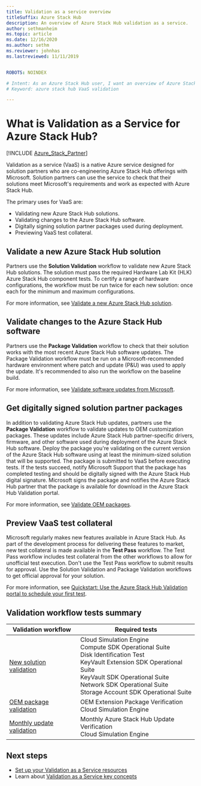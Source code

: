 ```yaml
---
title: Validation as a service overview
titleSuffix: Azure Stack Hub 
description: An overview of Azure Stack Hub validation as a service.
author: sethmanheim
ms.topic: article
ms.date: 12/16/2020
ms.author: sethm
ms.reviewer: johnhas
ms.lastreviewed: 11/11/2019


ROBOTS: NOINDEX

# Intent: As an Azure Stack Hub user, I want an overview of Azure Stack Hub validation as a service.
# Keyword: azure stack hub VaaS validation

---
```



# What is Validation as a Service for Azure Stack Hub?

[!INCLUDE [Azure_Stack_Partner](./includes/azure-stack-partner-appliesto.md)]

Validation as a service (VaaS) is a native Azure service designed for solution partners who are co-engineering Azure Stack Hub offerings with Microsoft. Solution partners can use the service to check that their solutions meet Microsoft's requirements and work as expected with Azure Stack Hub.

The primary uses for VaaS are:

- Validating new Azure Stack Hub solutions.
- Validating changes to the Azure Stack Hub software.
- Digitally signing solution partner packages used during deployment.
- Previewing VaaS test collateral.

## Validate a new Azure Stack Hub solution

Partners use the **Solution Validation** workflow to validate new Azure Stack Hub solutions. The solution must pass the required Hardware Lab Kit (HLK) Azure Stack Hub component tests. To certify a range of hardware configurations, the workflow must be run twice for each new solution: once each for the minimum and maximum configurations.

For more information, see [Validate a new Azure Stack Hub solution](azure-stack-vaas-validate-solution-new.md).

## Validate changes to the Azure Stack Hub software

Partners use the **Package Validation** workflow to check that their solution works with the most recent Azure Stack Hub software updates. The Package Validation workflow must be run on a Microsoft-recommended hardware environment where patch and update (P&U) was used to apply the update. It's recommended to also run the workflow on the baseline build.

For more information, see [Validate software updates from Microsoft](azure-stack-vaas-validate-microsoft-updates.md).

## Get digitally signed solution partner packages

In addition to validating Azure Stack Hub updates, partners use the **Package Validation** workflow to validate updates to OEM customization packages. These updates include Azure Stack Hub partner-specific drivers, firmware, and other software used during deployment of the Azure Stack Hub software. Deploy the package you're validating on the current version of the Azure Stack Hub software using at least the minimum-sized solution that will be supported. The package is submitted to VaaS before executing tests. If the tests succeed, notify Microsoft Support that the package has completed testing and should be digitally signed with the Azure Stack Hub digital signature. Microsoft signs the package and notifies the Azure Stack Hub partner that the package is available for download in the Azure Stack Hub Validation portal.

For more information, see [Validate OEM packages](azure-stack-vaas-validate-oem-package.md).

## Preview VaaS test collateral

Microsoft regularly makes new features available in Azure Stack Hub. As part of the development process for delivering these features to market, new test collateral is made available in the **Test Pass** workflow. The Test Pass workflow includes test collateral from the other workflows to allow for unofficial test execution. Don't use the Test Pass workflow to submit results for approval. Use the Solution Validation and Package Validation workflows to get official approval for your solution.

For more information, see [Quickstart: Use the Azure Stack Hub Validation portal to schedule your first test](azure-stack-vaas-schedule-test-pass.md).

## Validation workflow tests summary

| Validation workflow | Required tests |
|----|------------|
| [New solution validation](azure-stack-vaas-validate-solution-new.md) | Cloud Simulation Engine<br>Compute SDK Operational Suite<br>Disk Identification Test<br>KeyVault Extension SDK Operational Suite<br>KeyVault SDK Operational Suite<br>Network SDK Operational Suite<br>Storage Account SDK Operational Suite<br> |
| [OEM package validation](azure-stack-vaas-validate-oem-package.md) | OEM Extension Package Verification<br>Cloud Simulation Engine |
| [Monthly update validation](azure-stack-vaas-validate-microsoft-updates.md) | Monthly Azure Stack Hub Update Verification<br>Cloud Simulation Engine<br> |

## Next steps

- [Set up your Validation as a Service resources](azure-stack-vaas-set-up-resources.md)
- Learn about [Validation as a Service key concepts](azure-stack-vaas-key-concepts.md)
